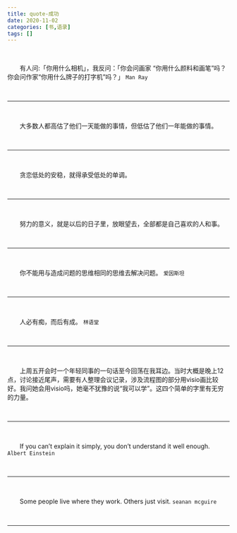 ```yaml
---
title: quote-成功
date: 2020-11-02
categories: [书,语录]
tags: []
---
```




<br/>

　　有人问:「你用什么相机」，我反问：「你会问画家 “你用什么颜料和画笔”吗？你会问作家“你用什么牌子的打字机”吗？」	`Man Ray`

<br/>

---

<br/>

　　大多数人都高估了他们一天能做的事情，但低估了他们一年能做的事情。

<br/>

---

<br/>

　　贪恋低处的安稳，就得承受低处的单调。

<br/>

---

<br/>

　　努力的意义，就是以后的日子里，放眼望去，全部都是自己喜欢的人和事。

<br/>

---

<br/>

　　你不能用与造成问题的思维相同的思维去解决问题。	`爱因斯坦`

<br/>

---

<br/>

　　人必有痴，而后有成。	`林语堂`

<br/>

---

<br/>

　　上周五开会时一个年轻同事的一句话至今回荡在我耳边。当时大概是晚上12点，讨论接近尾声，需要有人整理会议记录，涉及流程图的部分用visio画比较好。我问她会用visio吗，她毫不犹豫的说“我可以学”。这四个简单的字里有无穷的力量。

<br/>

---

<br/>

　　If you can’t explain it simply, you don’t understand it well enough.	` Albert Einstein`

<br/>

---

<br/>

　　Some people live where they work. Others just visit. 	`seanan mcguire`

<br/>

---

<br/>

